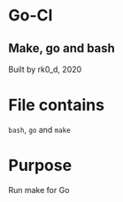 # Go-CI
## Make, go and bash
Built by rk0_d, 2020

# File contains
`bash`, `go` and `make`

# Purpose
Run make for Go
